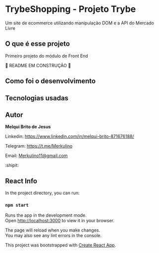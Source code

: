 # TrybeShopping - Projeto Trybe

Um site de ecommerce utilizando manipulação DOM e a API do Mercado Livre

## O que é esse projeto

Primeiro projeto do módulo de Front End 

🚧 README EM CONSTRUÇÃO 🚧

## Como foi o desenvolvimento

## Tecnologias usadas

## Autor

**Melqui Brito de Jesus**

Linkedin: https://www.linkedin.com/in/melqui-brito-871676188/

Telegram: https://t.me/Merkulino

Email: Merkulino11@gmail.com

:shipit: 

## React Info

In the project directory, you can run:

### `npm start`

Runs the app in the development mode.\
Open [http://localhost:3000](http://localhost:3000) to view it in your browser.

The page will reload when you make changes.\
You may also see any lint errors in the console.

This project was bootstrapped with [Create React App](https://github.com/facebook/create-react-app).
